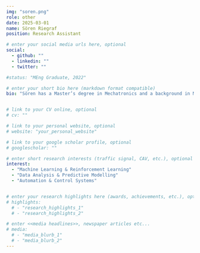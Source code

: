 ```yaml
---
img: "soren.png"
role: other
date: 2025-03-01
name: Sören Riegraf
position: Research Assistant

# enter your social media urls here, optional
social:
  - github: ""
  - linkedin: ""
  - twitter: ""

#status: "MEng Graduate, 2022"

# enter your short bio here (markdown format compatible)
bio: "Sören has a Master’s degree in Mechatronics and a background in Mechanical Engineering. He has worked on machine learning applications for electric motor control, data analysis, and automation. His experience includes prototyping, sensor systems, and control optimization."


# link to your CV online, optional
# cv: ""

# link to your personal website, optional
# website: "your_personal_website"

# link to your google scholar profile, optional
# googlescholar: ""

# enter short research interests (traffic signal, CAV, etc.), optional
interest:
  - "Machine Learning & Reinforcement Learning"
  - "Data Analysis & Predictive Modelling"
  - "Automation & Control Systems"


# enter your research highlights here (awards, achievements, etc.), optional
# highlights:
  # - "research_highlights_1"
  # - "research_highlights_2"

# enter <<media headlines>>, newspaper articles etc...
# media:
  # - "media_blurb_1"
  # - "media_blurb_2"
---
```

